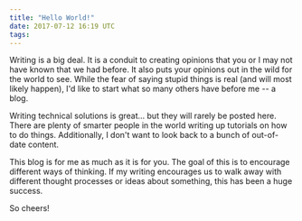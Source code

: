 ```yaml
---
title: "Hello World!"
date: 2017-07-12 16:19 UTC
tags:
---
```


Writing is a big deal.  It is a conduit to creating opinions that you or I may not have known that we had before.  It also puts your opinions out in the wild for the world to see.  While the fear of saying stupid things is real (and will most likely happen), I'd like to start what so many others have before me -- a blog.

Writing technical solutions is great... but they will rarely be posted here.  There are plenty of smarter people in the world writing up tutorials on how to do things. Additionally, I don't want to look back to a bunch of out-of-date content.

This blog is for me as much as it is for you.  The goal of this is to encourage different ways of thinking.  If my writing encourages us to walk away with different thought processes or ideas about something, this has been a huge success.

So cheers!

